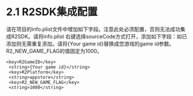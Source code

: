 # 2.1 R2SDK集成配置

请在项目的info.plist文件中增加如下字段。注意此处必须配置，否则无法成功集成R2SDK。请将info.plist 右键选择sourceCode方式打开，添加如下字段：如已添加则无需重复添加。请将{Your game id}替换成您游戏的game id参数。R2\_NEW\_GAME\_FLAG的值固定为1000。

```text
<key>R2GameID</key>
 <string>{Your game id}</string>
 <key>R2Platform</key>
 <string>appstore</string>
 <key>R2_NEW_GAME_FLAG</key>
 <string>1000</string>
```

